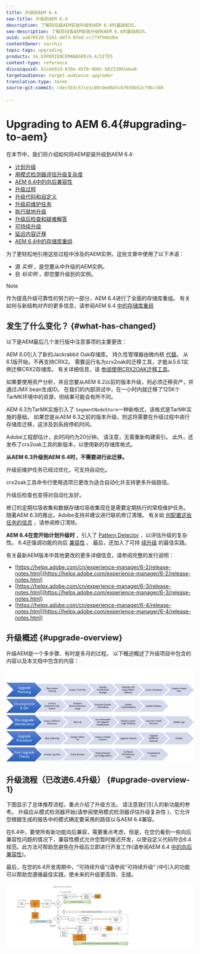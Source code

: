 ```yaml
---
title: 升级到AEM 6.4
seo-title: 升级到AEM 6.4
description: 了解将旧版AEM安装升级到AEM 6.4的基础知识。
seo-description: 了解将旧版AEM安装升级到AEM 6.4的基础知识。
uuid: aa878528-5161-4df3-9fed-cc779fb6bdbe
contentOwner: sarchiz
topic-tags: upgrading
products: SG_EXPERIENCEMANAGER/6.4/SITES
content-type: reference
discoiquuid: 81ceb91d-039e-45f0-9b0c-b8233901dea8
targetaudience: target-audience upgrader
translation-type: tm+mt
source-git-commit: cdec5b3c57ce1c80c0ed6b5cb7650b52cf9bc340

---
```



# Upgrading to AEM 6.4{#upgrading-to-aem}

在本节中，我们将介绍如何将AEM安装升级到AEM 6.4:

* [计划升级](/help/sites-deploying/upgrade-planning.md)
* [用模式检测器评估升级复杂度](/help/sites-deploying/pattern-detector.md)
* [AEM 6.4中的向后兼容性](/help/sites-deploying/backward-compatibility.md)
* [升级过程](/help/sites-deploying/upgrade-procedure.md)
* [升级代码和自定义](/help/sites-deploying/upgrading-code-and-customizations.md)
* [升级前维护任务](/help/sites-deploying/pre-upgrade-maintenance-tasks.md)
* [执行就地升级](/help/sites-deploying/in-place-upgrade.md)
* [升级后检查和疑难解答](/help/sites-deploying/post-upgrade-checks-and-troubleshooting.md)
* [可持续升级](/help/sites-deploying/sustainable-upgrades.md)
* [延迟内容迁移](/help/sites-deploying/lazy-content-migration.md)
* [AEM 6.4中的存储库重组](/help/sites-deploying/repository-restructuring.md)

为了更轻松地引用这些过程中涉及的AEM实例，这些文章中使用了以下术语：

* 源 *实例* ，是您要从中升级的AEM实例。
* 目 *标实例* ，即您要升级到的实例。

>[!NOTE]
>
>作为提高升级可靠性的努力的一部分，AEM 6.4进行了全面的存储库重组。 有关如何与新结构对齐的更多信息，请参阅AEM 6.4 [中的存储库重组](/help/sites-deploying/repository-restructuring.md)

## 发生了什么变化？ {#what-has-changed}

以下是AEM最后几个发行版中注意事项的主要更改：

AEM 6.0引入了新的Jackrabbit Oak存储库。 持久性管理器由微内核 [代替](/help/sites-deploying/recommended-deploys.md)。 从6.1版开始，不再支持CRX2。 需要运行名为crx2oak的迁移工具，才能从5.6.1实例迁移CRX2存储库。 有关详细信息，请 [参阅使用CRX2OAK迁移工具](/help/sites-deploying/using-crx2oak.md)。

如果要使用资产分析，并且您要从AEM 6.2以前的版本升级，则必须迁移资产，并通过JMX bean生成ID。 在我们的内部测试中，在一小时内就迁移了125K个TarMK环境中的资源，但结果可能会有所不同。

AEM 6.3为TarMK实施引入了 `SegmentNodeStore`一种新格式，该格式是TarMK实施的基础。 如果您是从AEM 6.3之前的版本升级，则这将需要在升级过程中进行存储库迁移，这涉及到系统停机时间。

Adobe工程部估计，此时间约为20分钟。 请注意，无需重新构建索引。 此外，还发布了crx2oak工具的新版本，以使用新的存储库格式。

**从AEM 6.3升级到AEM 6.4时，不需要进行此迁移。**

升级前维护任务已经过优化，可支持自动化。

crx2oak工具命令行使用选项已更改为适合自动化并支持更多升级路径。

升级后检查也变得对自动化友好。

修订的定期垃圾收集和数据存储垃圾收集现在是需要定期执行的常规维护任务。 随着AEM 6.3的推出，Adobe支持并建议进行联机修订清理。 有关如 [何配置这些任务的信息](/help/sites-deploying/revision-cleanup.md) ，请参阅修订清除。

**AEM 6.4在您开始计划升级时** ，引入了 [Pattern Detector](/help/sites-deploying/pattern-detector.md) ，以评估升级的复杂性。 6.4还强调功能的向后 [兼容性](/help/sites-deploying/backward-compatibility.md) 。 最后，还加入了可持 [续升级](/help/sites-deploying/sustainable-upgrades.md) 的最佳实践。

有关最新AEM版本中其他更改的更多详细信息，请参阅完整的发行说明：

* [https://helpx.adobe.com/cn/experience-manager/6-2/release-notes.html](https://helpx.adobe.com/experience-manager/6-2/release-notes.html)
* [https://helpx.adobe.com/cn/experience-manager/6-3/release-notes.html](https://helpx.adobe.com/experience-manager/6-3/release-notes.html)
* [https://helpx.adobe.com/cn/experience-manager/6-4/release-notes.html](https://helpx.adobe.com/experience-manager/6-4/release-notes.html)

## 升级概述 {#upgrade-overview}

升级AEM是一个多步骤、有时是多月的过程。 以下概述概述了升级项目中包含的内容以及本文档中包含的内容：

![screen_shot_2018-03-30at80708am](assets/screen_shot_2018-03-30at80708am.png)

## 升级流程（已改进6.4升级） {#upgrade-overview-1}

下图显示了总体推荐流程，重点介绍了升级方法。 请注意我们引入的新功能的参考。 升级应从模式检测器开始(请参阅使用模式检测器评估升级复杂性 [](/help/sites-deploying/pattern-detector.md))，它允许您根据生成的报告中的模式确定要采用的路径以与AEM 6.4兼容。

在6.4中，要使所有新功能向后兼容，需要重点考虑，但是，在您仍看到一些向后兼容性问题的情况下，兼容性模式允许您暂时推迟开发，以使自定义代码符合6.4规范。此方法可帮助您避免在升级后立即进行开发工作(请参阅AEM 6.4 [中的向后兼容性](/help/sites-deploying/backward-compatibility.md))。

最后，在您的6.4开发周期中，“可持续升级”(请参阅“可持续升级” [](/help/sites-deploying/sustainable-upgrades.md))中引入的功能可以帮助您遵循最佳实践，使未来的升级更高效、无缝。

![6_4_upgrade_overviewprowetch-newpage3](assets/6_4_upgrade_overviewflowchart-newpage3.png)

